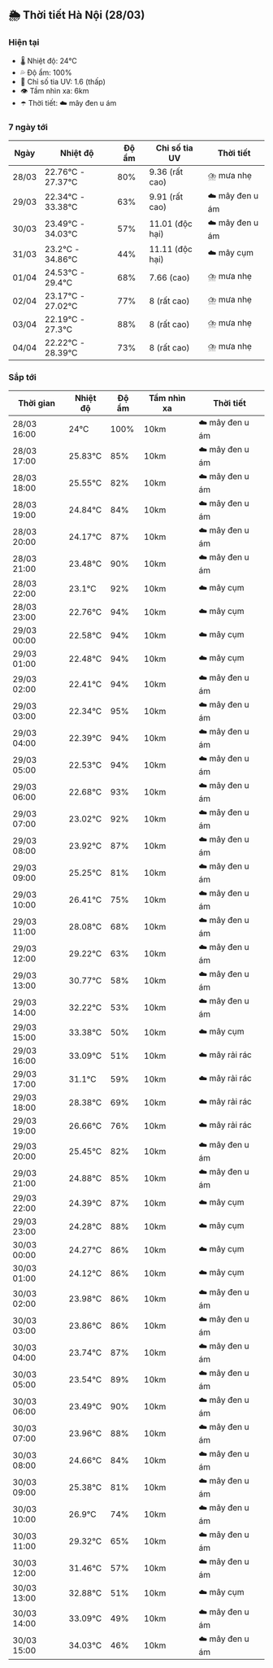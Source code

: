 ## 🌦️ Thời tiết Hà Nội (28/03)

### Hiện tại

- 🌡️ Nhiệt độ: 24℃
- 💦 Độ ẩm: 100%
- 🌟 Chỉ số tia UV: 1.6 (thấp)
- 👁️ Tầm nhìn xa: 6km
- ☂️ Thời tiết: ☁️ mây đen u ám

### 7 ngày tới

| Ngày | Nhiệt độ | Độ ẩm | Chỉ số tia UV | Thời tiết |
| --- | --- | --- | --- | --- |
| 28/03 | 22.76℃ - 27.37℃ | 80% | 9.36 (rất cao) | ⛈️ mưa nhẹ |
| 29/03 | 22.34℃ - 33.38℃ | 63% | 9.91 (rất cao) | ☁️ mây đen u ám |
| 30/03 | 23.49℃ - 34.03℃ | 57% | 11.01 (độc hại) | ☁️ mây đen u ám |
| 31/03 | 23.2℃ - 34.86℃ | 44% | 11.11 (độc hại) | ☁️ mây cụm |
| 01/04 | 24.53℃ - 29.4℃ | 68% | 7.66 (cao) | ⛈️ mưa nhẹ |
| 02/04 | 23.17℃ - 27.02℃ | 77% | 8 (rất cao) | ⛈️ mưa nhẹ |
| 03/04 | 22.19℃ - 27.3℃ | 88% | 8 (rất cao) | ⛈️ mưa nhẹ |
| 04/04 | 22.22℃ - 28.39℃ | 73% | 8 (rất cao) | ⛈️ mưa nhẹ |

### Sắp tới

| Thời gian | Nhiệt độ | Độ ẩm | Tầm nhìn xa | Thời tiết |
| --- | --- | --- | --- | --- |
| 28/03 16:00 | 24℃ | 100% | 10km | ☁️ mây đen u ám |
| 28/03 17:00 | 25.83℃ | 85% | 10km | ☁️ mây đen u ám |
| 28/03 18:00 | 25.55℃ | 82% | 10km | ☁️ mây đen u ám |
| 28/03 19:00 | 24.84℃ | 84% | 10km | ☁️ mây đen u ám |
| 28/03 20:00 | 24.17℃ | 87% | 10km | ☁️ mây đen u ám |
| 28/03 21:00 | 23.48℃ | 90% | 10km | ☁️ mây đen u ám |
| 28/03 22:00 | 23.1℃ | 92% | 10km | ☁️ mây cụm |
| 28/03 23:00 | 22.76℃ | 94% | 10km | ☁️ mây cụm |
| 29/03 00:00 | 22.58℃ | 94% | 10km | ☁️ mây cụm |
| 29/03 01:00 | 22.48℃ | 94% | 10km | ☁️ mây cụm |
| 29/03 02:00 | 22.41℃ | 94% | 10km | ☁️ mây đen u ám |
| 29/03 03:00 | 22.34℃ | 95% | 10km | ☁️ mây đen u ám |
| 29/03 04:00 | 22.39℃ | 94% | 10km | ☁️ mây đen u ám |
| 29/03 05:00 | 22.53℃ | 94% | 10km | ☁️ mây đen u ám |
| 29/03 06:00 | 22.68℃ | 93% | 10km | ☁️ mây đen u ám |
| 29/03 07:00 | 23.02℃ | 92% | 10km | ☁️ mây đen u ám |
| 29/03 08:00 | 23.92℃ | 87% | 10km | ☁️ mây đen u ám |
| 29/03 09:00 | 25.25℃ | 81% | 10km | ☁️ mây đen u ám |
| 29/03 10:00 | 26.41℃ | 75% | 10km | ☁️ mây đen u ám |
| 29/03 11:00 | 28.08℃ | 68% | 10km | ☁️ mây đen u ám |
| 29/03 12:00 | 29.22℃ | 63% | 10km | ☁️ mây đen u ám |
| 29/03 13:00 | 30.77℃ | 58% | 10km | ☁️ mây đen u ám |
| 29/03 14:00 | 32.22℃ | 53% | 10km | ☁️ mây đen u ám |
| 29/03 15:00 | 33.38℃ | 50% | 10km | ☁️ mây cụm |
| 29/03 16:00 | 33.09℃ | 51% | 10km | ☁️ mây rải rác |
| 29/03 17:00 | 31.1℃ | 59% | 10km | ☁️ mây rải rác |
| 29/03 18:00 | 28.38℃ | 69% | 10km | ☁️ mây rải rác |
| 29/03 19:00 | 26.66℃ | 76% | 10km | ☁️ mây rải rác |
| 29/03 20:00 | 25.45℃ | 82% | 10km | ☁️ mây đen u ám |
| 29/03 21:00 | 24.88℃ | 85% | 10km | ☁️ mây đen u ám |
| 29/03 22:00 | 24.39℃ | 87% | 10km | ☁️ mây cụm |
| 29/03 23:00 | 24.28℃ | 88% | 10km | ☁️ mây cụm |
| 30/03 00:00 | 24.27℃ | 86% | 10km | ☁️ mây cụm |
| 30/03 01:00 | 24.12℃ | 86% | 10km | ☁️ mây cụm |
| 30/03 02:00 | 23.98℃ | 86% | 10km | ☁️ mây đen u ám |
| 30/03 03:00 | 23.86℃ | 86% | 10km | ☁️ mây đen u ám |
| 30/03 04:00 | 23.74℃ | 87% | 10km | ☁️ mây đen u ám |
| 30/03 05:00 | 23.54℃ | 89% | 10km | ☁️ mây đen u ám |
| 30/03 06:00 | 23.49℃ | 90% | 10km | ☁️ mây đen u ám |
| 30/03 07:00 | 23.96℃ | 88% | 10km | ☁️ mây đen u ám |
| 30/03 08:00 | 24.66℃ | 84% | 10km | ☁️ mây đen u ám |
| 30/03 09:00 | 25.38℃ | 81% | 10km | ☁️ mây đen u ám |
| 30/03 10:00 | 26.9℃ | 74% | 10km | ☁️ mây đen u ám |
| 30/03 11:00 | 29.32℃ | 65% | 10km | ☁️ mây đen u ám |
| 30/03 12:00 | 31.46℃ | 57% | 10km | ☁️ mây đen u ám |
| 30/03 13:00 | 32.88℃ | 51% | 10km | ☁️ mây cụm |
| 30/03 14:00 | 33.09℃ | 49% | 10km | ☁️ mây đen u ám |
| 30/03 15:00 | 34.03℃ | 46% | 10km | ☁️ mây đen u ám |
